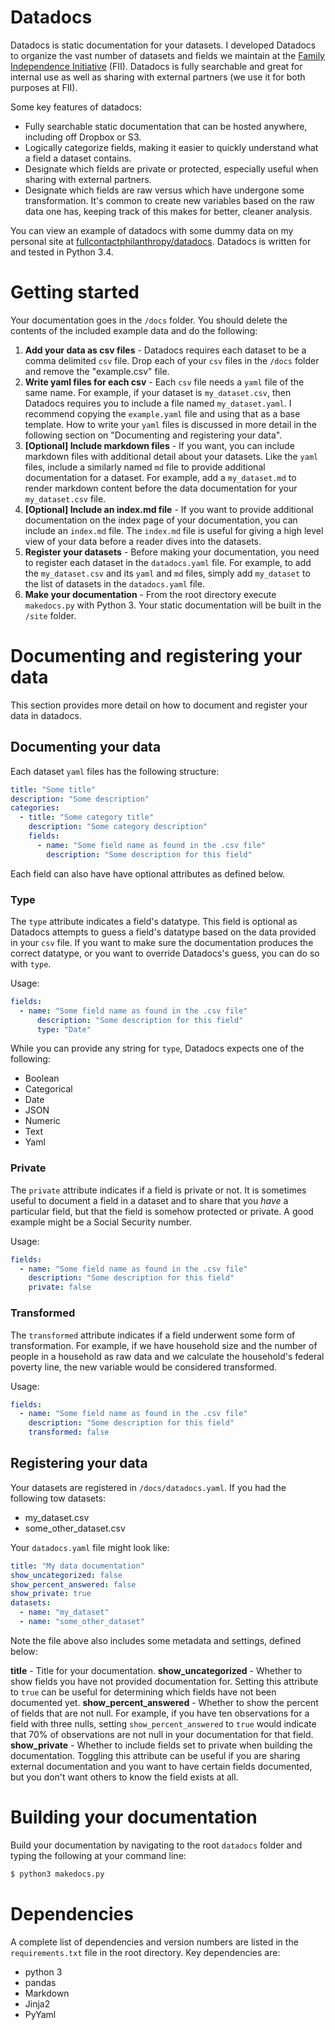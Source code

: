# Datadocs

Datadocs is static documentation for your datasets. I developed Datadocs to organize the vast number of datasets and fields we maintain at the [Family Independence Initiative][fii] (FII). Datadocs is fully searchable and great for internal use as well as sharing with external partners (we use it for both purposes at FII). 

Some key features of datadocs:

- Fully searchable static documentation that can be hosted anywhere, including off Dropbox or S3.
- Logically categorize fields, making it easier to quickly understand what a field a dataset contains.
- Designate which fields are private or protected, especially useful when sharing with external partners.
- Designate which fields are raw versus which have undergone some transformation. It's common to create new variables based on the raw data one has, keeping track of this makes for better, cleaner analysis.

You can view an example of datadocs with some dummy data on my personal site at [fullcontactphilanthropy/datadocs][example]. Datadocs is written for and tested in Python 3.4.

# Getting started

Your documentation goes in the `/docs` folder. You should delete the contents of the included example data and do the following:

1. **Add your data as csv files** - Datadocs requires each dataset to be a comma delimited `csv` file. Drop each of your `csv` files in the `/docs` folder and remove the "example.csv" file.
2. **Write yaml files for each csv** - Each `csv` file needs a `yaml` file of the same name. For example, if your dataset is `my_dataset.csv`, then Datadocs requires you to include a file named `my_dataset.yaml`. I recommend copying the `example.yaml` file and using that as a base template. How to write your `yaml` files is discussed in more detail in the following section on "Documenting and registering your data".
3. **[Optional] Include markdown files** - If you want, you can include markdown files with additional detail about your datasets. Like the `yaml` files, include a similarly named `md` file to provide additional documentation for a dataset. For example, add a `my_dataset.md` to render markdown content before the data documentation for your `my_dataset.csv` file.
4. **[Optional] Include an index.md file** - If you want to provide additional documentation on the index page of your documentation, you can include an `index.md` file. The `index.md` file is useful for giving a high level view of your data before a reader dives into the datasets.
5. **Register your datasets** - Before making your documentation, you need to register each dataset in the `datadocs.yaml` file. For example, to add the `my_dataset.csv` and its `yaml` and `md` files, simply add `my_dataset` to the list of datasets in the `datadocs.yaml` file.
6. **Make your documentation** - From the root directory execute `makedocs.py` with Python 3. Your static documentation will be built in the `/site` folder.

# Documenting and registering your data

This section provides more detail on how to document and register your data in datadocs.

## Documenting your data

Each dataset `yaml` files has the following structure:

```yaml
title: "Some title"
description: "Some description"
categories:
  - title: "Some category title"
    description: "Some category description"
    fields:
      - name: "Some field name as found in the .csv file"
        description: "Some description for this field"
```

Each field can also have have optional attributes as defined below.

### Type

The `type` attribute indicates a field's datatype. This field is optional as Datadocs attempts to guess a field's datatype based on the data provided in your `csv` file. If you want to make sure the documentation produces the correct datatype, or you want to override Datadocs's guess, you can do so with `type`.

Usage:

```yaml
fields:
  - name: "Some field name as found in the .csv file"
      description: "Some description for this field"
      type: "Date"
```

While you can provide any string for `type`, Datadocs expects one of the following:

- Boolean
- Categorical
- Date
- JSON
- Numeric
- Text
- Yaml

### Private

The `private` attribute indicates if a field is private or not. It is sometimes useful to document a field in a dataset and to share that you *have* a particular field, but that the field is somehow protected or private. A good example might be a Social Security number.

Usage:

```yaml
fields:
  - name: "Some field name as found in the .csv file"
    description: "Some description for this field"
    private: false
```

### Transformed

The `transformed` attribute indicates if a field underwent some form of transformation. For example, if we have household size and the number of people in a household as raw data and we calculate the household's federal poverty line, the new variable would be considered transformed.

Usage:

```yaml
fields:
  - name: "Some field name as found in the .csv file"
    description: "Some description for this field"
    transformed: false
```

## Registering your data

Your datasets are registered in `/docs/datadocs.yaml`. If you had the following tow datasets:

- my_dataset.csv
- some_other_dataset.csv

Your `datadocs.yaml` file might look like:

```yaml
title: "My data documentation"
show_uncategorized: false
show_percent_answered: false
show_private: true
datasets:
  - name: "my_dataset"
  - name: "some_other_dataset"
```

Note the file above also includes some metadata and settings, defined below:

**title** - Title for your documentation.
**show_uncategorized** - Whether to show fields you have not provided documentation for. Setting this attribute to `true` can be useful for determining which fields have not been documented yet.
**show_percent_answered** - Whether to show the percent of fields that are not null. For example, if you have ten observations for a field with three nulls, setting `show_percent_answered` to `true` would indicate that 70% of observations are not null in your documentation for that field.
**show_private** - Whether to include fields set to private when building the documentation. Toggling this attribute can be useful if you are sharing external documentation and you want to have certain fields documented, but you don't want others to know the field exists at all.

# Building your documentation

Build your documentation by navigating to the root `datadocs` folder and typing the following at your command line:

```bash
$ python3 makedocs.py
```

# Dependencies

A complete list of dependencies and version numbers are listed in the `requirements.txt` file in the root directory. Key dependencies are:

- python 3
- pandas
- Markdown
- Jinja2
- PyYaml

[fii]: http://fii.org
[example]: http://fullcontactphilanthropy.com/datadocs/